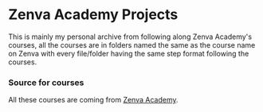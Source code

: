 # Zenva Academy Projects

This is mainly my personal archive from following along Zenva Academy's courses, all the courses are in folders named the same as the course name on Zenva with every file/folder having the same step format following the courses. 

### Source for courses

All these courses are coming from [Zenva Academy](https://academy.zenva.com/).
